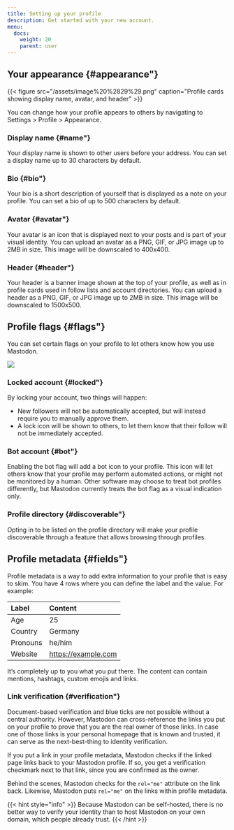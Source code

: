 ```yaml
---
title: Setting up your profile
description: Get started with your new account.
menu:
  docs:
    weight: 20
    parent: user
---
```


## Your appearance {#appearance"}

{{< figure src="/assets/image%20%2829%29.png" caption="Profile cards showing display name, avatar, and header" >}}

You can change how your profile appears to others by navigating to Settings &gt; Profile &gt; Appearance.

### Display name {#name"}

Your display name is shown to other users before your address. You can set a display name up to 30 characters by default.

### Bio {#bio"}

Your bio is a short description of yourself that is displayed as a note on your profile. You can set a bio of up to 500 characters by default.

### Avatar {#avatar"}

Your avatar is an icon that is displayed next to your posts and is part of your visual identity. You can upload an avatar as a PNG, GIF, or JPG image up to 2MB in size. This image will be downscaled to 400x400.

### Header {#header"}

Your header is a banner image shown at the top of your profile, as well as in profile cards used in follow lists and account directories. You can upload a header as a PNG, GIF, or JPG image up to 2MB in size. This image will be downscaled to 1500x500.

## Profile flags {#flags"}

You can set certain flags on your profile to let others know how you use Mastodon.

![](/assets/image%20%281%29.png)

### Locked account {#locked"}

By locking your account, two things will happen:

* New followers will not be automatically accepted, but will instead require you to manually approve them.
* A lock icon will be shown to others, to let them know that their follow will not be immediately accepted.

### Bot account {#bot"}

Enabling the bot flag will add a bot icon to your profile. This icon will let others know that your profile may perform automated actions, or might not be monitored by a human. Other software may choose to treat bot profiles differently, but Mastodon currently treats the bot flag as a visual indication only.

### Profile directory {#discoverable"}

Opting in to be listed on the profile directory will make your profile discoverable through a feature that allows browsing through profiles.

## Profile metadata {#fields"}

Profile metadata is a way to add extra information to your profile that is easy to skim. You have 4 rows where you can define the label and the value. For example:

| Label | Content |
| :--- | :--- |
| Age | 25 |
| Country | Germany |
| Pronouns | he/him |
| Website | https://example.com |

It’s completely up to you what you put there. The content can contain mentions, hashtags, custom emojis and links.

### Link verification {#verification"}

Document-based verification and blue ticks are not possible without a central authority. However, Mastodon can cross-reference the links you put on your profile to prove that you are the real owner of those links. In case one of those links is your personal homepage that is known and trusted, it can serve as the next-best-thing to identity verification.

If you put a link in your profile metadata, Mastodon checks if the linked page links back to your Mastodon profile. If so, you get a verification checkmark next to that link, since you are confirmed as the owner.

Behind the scenes, Mastodon checks for the `rel="me"` attribute on the link back. Likewise, Mastodon puts `rel="me"` on the links within profile metadata.

{{< hint style="info" >}}
Because Mastodon can be self-hosted, there is no better way to verify your identity than to host Mastodon on your own domain, which people already trust.
{{< /hint >}}

